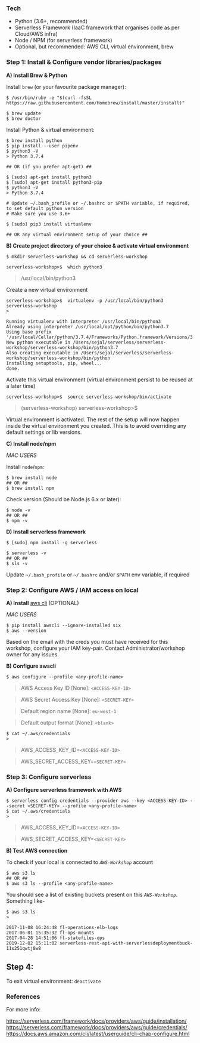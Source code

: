 ### Tech
- Python (3.6+, recommended)
- Serverless Framework (IaaC framework that organises code as per Cloud/AWS infra)
- Node / NPM (for serverless framework)
- Optional, but recommended: AWS CLI, virtual environment, brew

### Step 1: Install & Configure vendor libraries/packages

**A) Install Brew & Python**

Install `brew` (or your favourite package manager):
```
$ /usr/bin/ruby -e "$(curl -fsSL https://raw.githubusercontent.com/Homebrew/install/master/install)"

$ brew update
$ brew doctor
```

Install Python & virtual environment:

```
$ brew install python
$ pip install --user pipenv
$ python3 -V
> Python 3.7.4

## OR (if you prefer apt-get) ##

$ [sudo] apt-get install python3
$ [sudo] apt-get install python3-pip
$ python3 -V
> Python 3.7.4

# Update ~/.bash_profile or ~/.bashrc or $PATH variable, if required, to set default python version
# Make sure you use 3.6+

$ [sudo] pip3 install virtualenv

## OR any virtual environment setup of your choice ##
```

**B) Create project directory of your choice & activate virtual environment**
```
$ mkdir serverless-workshop && cd serverless-workshop

serverless-workshop>$  which python3
```
> /usr/local/bin/python3

Create a new virtual environment
```
serverless-workshop>$  virtualenv -p /usr/local/bin/python3 serverless-workshop
>
```
```
Running virtualenv with interpreter /usr/local/bin/python3
Already using interpreter /usr/local/opt/python/bin/python3.7
Using base prefix '/usr/local/Cellar/python/3.7.4/Frameworks/Python.framework/Versions/3.7'
New python executable in /Users/sejal/serverless/serverless-workshop/serverless-workshop/bin/python3.7
Also creating executable in /Users/sejal/serverless/serverless-workshop/serverless-workshop/bin/python
Installing setuptools, pip, wheel...
done.
```

Activate this virtual environment (virtual environment persist to be reused at a later time)
```
serverless-workshop>$  source serverless-workshop/bin/activate
```
> (serverless-workshop) serverless-workshop>$

Virtual environment is activated. The rest of the setup will now happen inside the virtual environment you created. This is to avoid overriding any default settings or lib versions.


**C) Install node/npm**

*MAC USERS*

Install `node`/`npm`:
```
$ brew install node
## OR ##
$ brew install npm
```

Check version (Should be Node.js 6.x or later):
```
$ node -v
## OR ##
$ npm -v
```

**D) Install serverless framework**

```
$ [sudo] npm install -g serverless

$ serverless -v
## OR ##
$ sls -v
```

Update `~/.bash_profile` or `~/.bashrc` and/or `$PATH` env variable, if required


### Step 2: Configure AWS / IAM access on local

**A) Install** [aws cli](https://github.com/aws/aws-cli#installation) (OPTIONAL)

*MAC USERS*
```
$ pip install awscli --ignore-installed six
$ aws --version
```

Based on the email with the creds you must have received for this workshop, configure your IAM key-pair. 
Contact Administrator/workshop owner for any issues.

**B) Configure awscli**
```
$ aws configure --profile <any-profile-name>
```
> AWS Access Key ID [None]: `<ACCESS-KEY-ID>`
  
> AWS Secret Access Key [None]: `<SECRET-KEY>`
  
> Default region name [None]: `eu-west-1`

> Default output format [None]: `<blank>`

```
$ cat ~/.aws/credentials
>
```
> <any profile name>
  
> AWS_ACCESS_KEY_ID=`<ACCESS-KEY-ID>`
  
> AWS_SECRET_ACCESS_KEY=`<SECRET-KEY>`


### Step 3: Configure serverless

**A) Configure serverless framework with AWS**
```
$ serverless config credentials --provider aws --key <ACCESS-KEY-ID> --secret <SECRET-KEY> --profile <any-profile-name>
$ cat ~/.aws/credentials
>
```
> <any-profile-name>
  
> AWS_ACCESS_KEY_ID=`<ACCESS-KEY-ID>`
  
> AWS_SECRET_ACCESS_KEY=`<SECRET-KEY>`


**B) Test AWS connection**

To check if your local is connected to *`AWS-Workshop`* account
```
$ aws s3 ls
## OR ##
$ aws s3 ls --profile <any-profile-name>
```
You should see a list of existing buckets present on this *`AWS-Workshop`*. 
Something like-
```
$ aws s3 ls
>
```
```
2017-11-08 16:24:48 fl-operations-elb-logs
2017-06-01 15:35:32 fl-ops-mounts
2017-04-28 14:51:06 fl-statefiles-ops
2019-12-02 15:11:02 serverless-rest-api-with-serverlessdeploymentbuck-11s251qwtj8w8
```

## Step 4:

To exit virtual environment: `deactivate`


### References

For more info:

https://serverless.com/framework/docs/providers/aws/guide/installation/
https://serverless.com/framework/docs/providers/aws/guide/credentials/
https://docs.aws.amazon.com/cli/latest/userguide/cli-chap-configure.html

